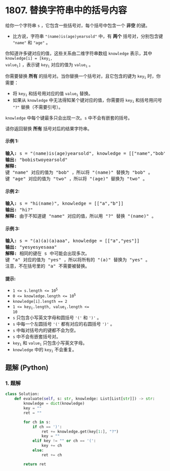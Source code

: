 # 1807. 替换字符串中的括号内容
给你一个字符串 `s` ，它包含一些括号对，每个括号中包含一个 **非空** 的键。

* 比方说，字符串 `"(name)is(age)yearsold"` 中，有 **两个** 括号对，分别包含键 `"name"` 和 `"age"` 。

你知道许多键对应的值，这些关系由二维字符串数组 `knowledge` 表示，其中 <code>knowledge[i] = [key<sub>i</sub>, value<sub>i</sub>]</code> ，表示键 <code>key<sub>i</sub></code> 对应的值为 <code>value<sub>i</sub></code> 。

你需要替换 **所有** 的括号对。当你替换一个括号对，且它包含的键为 <code>key<sub>i</sub></code> 时，你需要：

* 将 <code>key<sub>i</sub></code> 和括号用对应的值 <code>value<sub>i</sub></code> 替换。
* 如果从 `knowledge` 中无法得知某个键对应的值，你需要将 <code>key<sub>i</sub></code> 和括号用问号 `"?"` 替换（不需要引号）。

`knowledge` 中每个键最多只会出现一次。`s` 中不会有嵌套的括号。

请你返回替换 **所有** 括号对后的结果字符串。

#### 示例 1:
<pre>
<strong>输入:</strong> s = "(name)is(age)yearsold", knowledge = [["name","bob"],["age","two"]]
<strong>输出:</strong> "bobistwoyearsold"
<strong>解释:</strong>
键 "name" 对应的值为 "bob" ，所以将 "(name)" 替换为 "bob" 。
键 "age" 对应的值为 "two" ，所以将 "(age)" 替换为 "two" 。
</pre>

#### 示例 2:
<pre>
<strong>输入:</strong> s = "hi(name)", knowledge = [["a","b"]]
<strong>输出:</strong> "hi?"
<strong>解释:</strong> 由于不知道键 "name" 对应的值，所以用 "?" 替换 "(name)" 。
</pre>

#### 示例 3:
<pre>
<strong>输入:</strong> s = "(a)(a)(a)aaa", knowledge = [["a","yes"]]
<strong>输出:</strong> "yesyesyesaaa"
<strong>解释:</strong> 相同的键在 s 中可能会出现多次。
键 "a" 对应的值为 "yes" ，所以将所有的 "(a)" 替换为 "yes" 。
注意，不在括号里的 "a" 不需要被替换。
</pre>

#### 提示:
* <code>1 <= s.length <= 10<sup>5</sup></code>
* <code>0 <= knowledge.length <= 10<sup>5</sup></code>
* `knowledge[i].length == 2`
* <code>1 <= key<sub>i</sub>.length, value<sub>i</sub>.length <= 10</code>
* `s` 只包含小写英文字母和圆括号 `'('` 和 `')'` 。
* `s` 中每一个左圆括号 `'('` 都有对应的右圆括号 `')'` 。
* `s` 中每对括号内的键都不会为空。
* `s` 中不会有嵌套括号对。
* <code>key<sub>i</sub></code> 和 <code>value<sub>i</sub></code> 只包含小写英文字母。
* `knowledge` 中的 <code>key<sub>i</sub></code> 不会重复。

## 题解 (Python)

### 1. 题解
```Python
class Solution:
    def evaluate(self, s: str, knowledge: List[List[str]]) -> str:
        knowledge = dict(knowledge)
        key = ""
        ret = ""

        for ch in s:
            if ch == ')':
                ret += knowledge.get(key[1:], "?")
                key = ""
            elif key != "" or ch == '(':
                key += ch
            else:
                ret += ch

        return ret
```
